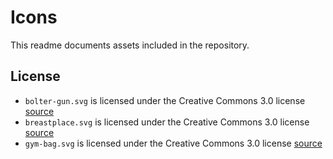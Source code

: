 # Icons

This readme documents assets included in the repository.

## License

-   `bolter-gun.svg` is licensed under the Creative Commons 3.0 license [source](https://game-icons.net/about.html)
-   `breastplace.svg` is licensed under the Creative Commons 3.0 license [source](https://game-icons.net/about.html)
-   `gym-bag.svg` is licensed under the Creative Commons 3.0 license [source](https://game-icons.net/about.html)
